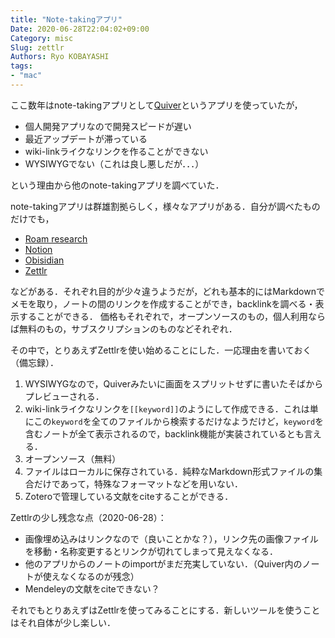```yaml
---
title: "Note-takingアプリ"
Date: 2020-06-28T22:04:02+09:00
Category: misc
Slug: zettlr
Authors: Ryo KOBAYASHI
tags: 
- "mac"
---
```


ここ数年はnote-takingアプリとして[Quiver](https://happenapps.com)というアプリを使っていたが，

- 個人開発アプリなので開発スピードが遅い
- 最近アップデートが滞っている
- wiki-linkライクなリンクを作ることができない
- WYSIWYGでない（これは良し悪しだが．．．）

という理由から他のnote-takingアプリを調べていた．

note-takingアプリは群雄割拠らしく，様々なアプリがある．自分が調べたものだけでも，

- [Roam research](https://roamresearch.com)
- [Notion](https://www.notion.so/Getting-Started-4eb46ec6797448fa85c2c3c19998d384)
- [Obisidian](https://obsidian.md)
- [Zettlr](https://www.zettlr.com)

などがある．それぞれ目的が少々違うようだが，どれも基本的にはMarkdownでメモを取り，ノートの間のリンクを作成することができ，backlinkを調べる・表示することができる．
価格もそれぞれで，オープンソースのもの，個人利用ならば無料のもの，サブスクリプションのものなどそれぞれ．

その中で，とりあえずZettlrを使い始めることにした．一応理由を書いておく（備忘録）．

1. WYSIWYGなので，Quiverみたいに画面をスプリットせずに書いたそばからプレビューされる．
2. wiki-linkライクなリンクを`[[keyword]]`のようにして作成できる．これは単にこの`keyword`を全てのファイルから検索するだけなようだけど，`keyword`を含むノートが全て表示されるので，backlink機能が実装されているとも言える．
3. オープンソース（無料）
4. ファイルはローカルに保存されている．純粋なMarkdown形式ファイルの集合だけであって，特殊なフォーマットなどを用いない．
5. Zoteroで管理している文献をciteすることができる．

Zettlrの少し残念な点（2020-06-28）：

- 画像埋め込みはリンクなので（良いことかな？），リンク先の画像ファイルを移動・名称変更するとリンクが切れてしまって見えなくなる．
- 他のアプリからのノートのimportがまだ充実していない．（Quiver内のノートが使えなくなるのが残念）
- Mendeleyの文献をciteできない？

それでもとりあえずはZettlrを使ってみることにする．新しいツールを使うことはそれ自体が少し楽しい．
